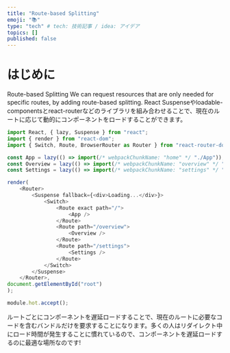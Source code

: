 ```yaml
---
title: "Route-based Splitting"
emoji: "📚"
type: "tech" # tech: 技術記事 / idea: アイデア
topics: []
published: false
---
```

# はじめに 
Route-based Splitting
We can request resources that are only needed for specific routes, by adding route-based splitting. React Suspenseやloadable-componentsとreact-routerなどのライブラリを組み合わせることで、現在のルートに応じて動的にコンポーネントをロードすることができます。

```typescript
import React, { lazy, Suspense } from "react";
import { render } from "react-dom";
import { Switch, Route, BrowserRouter as Router } from "react-router-dom";

const App = lazy(() => import(/* webpackChunkName: "home" */ "./App"));
const Overview = lazy(() => import(/* webpackChunkName: "overview" */ "./Overview"));
const Settings = lazy(() => import(/* webpackChunkName: "settings" */ "./Settings"));

render(
    <Router>
        <Suspense fallback={<div>Loading...</div>}> 
            <Switch> 
                <Route exact path="/"> 
                    <App /> 
                </Route> 
                <Route path="/overview"> 
                    <Overview /> 
                </Route> 
                <Route path="/settings"> 
                    <Settings /> 
                </Route> 
            </Switch> 
        </Suspense> 
    </Router>,
document.getElementById("root")
);

module.hot.accept();

```
ルートごとにコンポーネントを遅延ロードすることで、現在のルートに必要なコードを含むバンドルだけを要求することになります。多くの人はリダイレクト中にロード時間が発生することに慣れているので、コンポーネントを遅延ロードするのに最適な場所なのです!